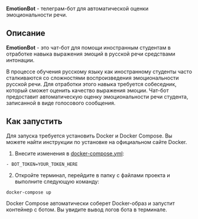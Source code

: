 **EmotionBot** - телеграм-бот для автоматической оценки эмоциональности речи.

## Описание

**EmotionBot** - это чат-бот для помощи иностранным студентам в отработке навыка выражения эмоций в русской речи средствами интонации.

В процессе обучения русскому языку как иностранному студенты часто сталкиваются со сложностями воспроизведения эмоциональности русской речи. Для отработки этого навыка требуется собеседник, который сможет оценить качество выражения эмоции.
Чат-бот предоставит автоматическую оценку эмоциональности речи студента, записанной в виде голосового сообщения.

## Как запустить

Для запуска требуется установить Docker и Docker Compose. Вы можете найти инструкции по установке на официальном сайте Docker.

1. Внесите изменения в [docker-compose.yml](https://github.com/ArinaOwl/speech_emotion_recognition/blob/main/emotion_bot/docker-compose.yml):

`- BOT_TOKEN=YOUR_TOKEN_HERE`

2. Откройте терминал, перейдите в папку с файлами проекта и выполните следующую команду:

`docker-compose up`

Docker Compose автоматически соберет Docker-образ и запустит контейнер с ботом. Вы увидите вывод логов бота в терминале.
